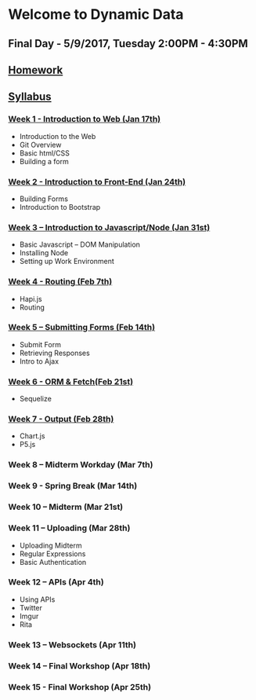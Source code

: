 # Welcome to Dynamic Data

## Final Day - 5/9/2017, Tuesday 2:00PM - 4:30PM

## [Homework](https://github.com/zevenrodriguez/CIM593-693/blob/master/hw.md)

## [Syllabus](https://github.com/zevenrodriguez/CIM593-693/blob/master/files/CIM593-693-S17-Dynamic%20Data.pdf)

### [Week 1 - Introduction to Web (Jan 17th)](https://github.com/zevenrodriguez/CIM593-693/tree/master/week1)

* Introduction to the Web
* Git Overview
* Basic html/CSS
* Building a form


### [Week 2 - Introduction to Front-End (Jan 24th)](https://github.com/zevenrodriguez/CIM593-693/tree/master/week2)
* Building Forms
* Introduction to Bootstrap


### [Week 3 – Introduction to Javascript/Node (Jan 31st)](https://github.com/zevenrodriguez/CIM593-693/tree/master/week3)
* Basic Javascript – DOM Manipulation
* Installing Node
* Setting up Work Environment


### [Week 4 - Routing (Feb 7th)](https://github.com/zevenrodriguez/CIM593-693/tree/master/week4)
* Hapi.js
* Routing


### [Week 5 – Submitting Forms (Feb 14th)]((https://github.com/zevenrodriguez/CIM593-693/tree/master/week5))
* Submit Form
* Retrieving Responses
* Intro to Ajax

### [Week 6 - ORM & Fetch(Feb 21st)](https://github.com/zevenrodriguez/CIM593-693/tree/master/week6)
* Sequelize

### [Week 7 - Output (Feb 28th)](https://github.com/zevenrodriguez/CIM593-693/tree/master/week7)
* Chart.js
* P5.js

### Week 8 – Midterm Workday (Mar 7th)

### Week 9 - Spring Break (Mar 14th)

### Week 10 – Midterm (Mar 21st)

### Week 11 – Uploading (Mar 28th)
* Uploading Midterm
* Regular Expressions
* Basic Authentication

### Week 12 – APIs (Apr 4th)
* Using APIs
* Twitter
* Imgur
* Rita

### Week 13 – Websockets (Apr 11th)
	

### Week 14 – Final Workshop (Apr 18th)


### Week 15 - Final Workshop (Apr 25th)
